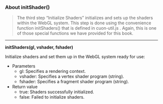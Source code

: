 ### About initShader()
> The third step “Initialize Shaders” initializes and sets up the shaders within the WebGL system. This step is done using the convenience function initShaders() that is defined in cuon-util.js . Again, this is one of those special functions we have provided for this book.

---
**initShaders(gl, vshader, fshader)**

Initialize shaders and set them up in the WebGL system ready for use:
- Parameters
  - gl: Specifies a rendering context.
  - vshader: Specifies a vertex shader program (string).
  - fshader: Specifies a fragment shader program (string).
- Return value
  - true: Shaders successfully initialized.
  - false: Failed to initialize shaders.